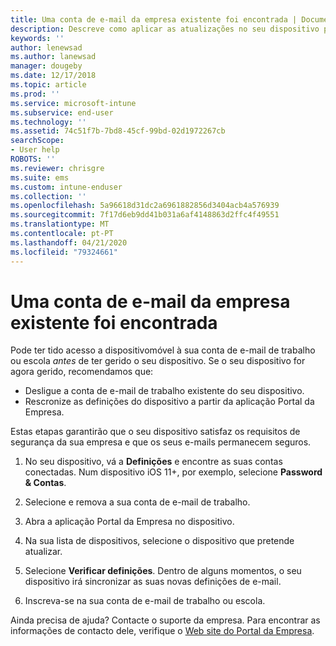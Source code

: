 ```yaml
---
title: Uma conta de e-mail da empresa existente foi encontrada | Documentos da Microsoft
description: Descreve como aplicar as atualizações no seu dispositivo para que possa ter novamente acesso ao seu e-mail escolar ou profissional.
keywords: ''
author: lenewsad
ms.author: lanewsad
manager: dougeby
ms.date: 12/17/2018
ms.topic: article
ms.prod: ''
ms.service: microsoft-intune
ms.subservice: end-user
ms.technology: ''
ms.assetid: 74c51f7b-7bd8-45cf-99bd-02d1972267cb
searchScope:
- User help
ROBOTS: ''
ms.reviewer: chrisgre
ms.suite: ems
ms.custom: intune-enduser
ms.collection: ''
ms.openlocfilehash: 5a96618d31dc2a6961882856d3404acb4a576939
ms.sourcegitcommit: 7f17d6eb9dd41b031a6af4148863d2ffc4f49551
ms.translationtype: MT
ms.contentlocale: pt-PT
ms.lasthandoff: 04/21/2020
ms.locfileid: "79324661"
---
```

# <a name="an-existing-company-email-account-was-found"></a>Uma conta de e-mail da empresa existente foi encontrada

Pode ter tido acesso a dispositivomóvel à sua conta de e-mail de trabalho ou escola *antes* de ter gerido o seu dispositivo. Se o seu dispositivo for agora gerido, recomendamos que:

* Desligue a conta de e-mail de trabalho existente do seu dispositivo.
* Rescronize as definições do dispositivo a partir da aplicação Portal da Empresa.  

Estas etapas garantirão que o seu dispositivo satisfaz os requisitos de segurança da sua empresa e que os seus e-mails permanecem seguros.

1. No seu dispositivo, vá a **Definições** e encontre as suas contas conectadas. Num dispositivo iOS 11+, por exemplo, selecione **Password & Contas**.
 
2. Selecione e remova a sua conta de e-mail de trabalho.

3. Abra a aplicação Portal da Empresa no dispositivo.  

4. Na sua lista de dispositivos, selecione o dispositivo que pretende atualizar.

5. Selecione **Verificar definições**. Dentro de alguns momentos, o seu dispositivo irá sincronizar as suas novas definições de e-mail.

6. Inscreva-se na sua conta de e-mail de trabalho ou escola.

Ainda precisa de ajuda? Contacte o suporte da empresa. Para encontrar as informações de contacto dele, verifique o [Web site do Portal da Empresa](https://go.microsoft.com/fwlink/?linkid=2010980).
